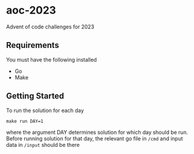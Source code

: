 # aoc-2023
Advent of code challenges for 2023

## Requirements
You must have the following installed
* Go
* Make

## Getting Started
To run the solution for each day
```
make run DAY=1
```
where the argument DAY determines solution for which day should be run. Before running solution for that day, the relevant go file in `/cmd` and input data in `/input` should be there